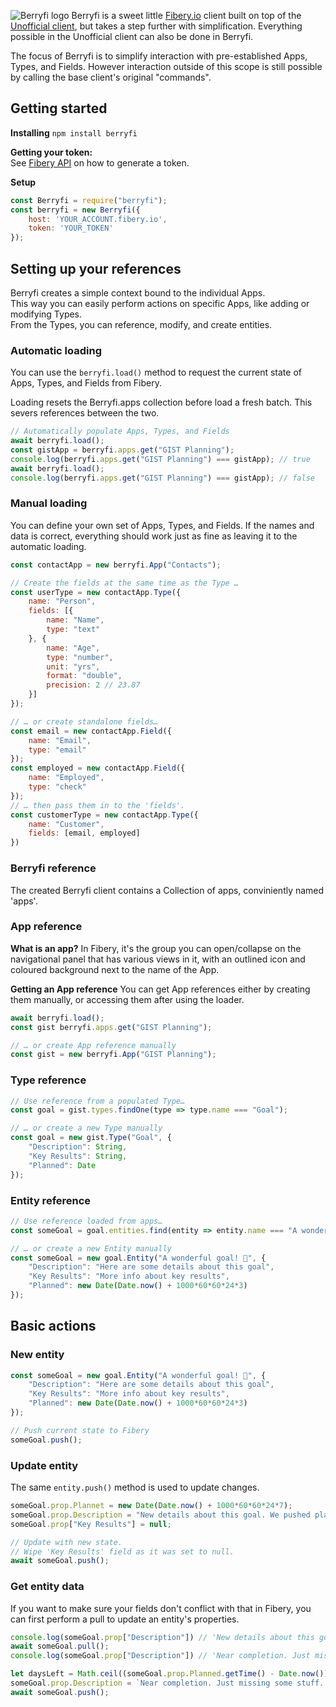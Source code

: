 ![Berryfi logo](https://i.thevirt.us/06/Berryfi_logopng.png)
Berryfi is a sweet little [Fibery.io](https://fibery.io) client built on top of the [Unofficial client](https://gitlab.com/fibery-community/unofficial-js-client), but takes a step further with simplification.
Everything possible in the Unofficial client can also be done in Berryfi.

The focus of Berryfi is to simplify interaction with pre-established Apps, Types, and Fields. However interaction outside of this scope is still possible by calling the base client's original "commands".

## Getting started
**Installing** 
`npm install berryfi`  

**Getting your token:**  
See [Fibery API](https://api.fibery.io/#authentication) on how to generate a token.

**Setup**  
```js
const Berryfi = require("berryfi");
const berryfi = new Berryfi({
    host: 'YOUR_ACCOUNT.fibery.io',
    token: 'YOUR_TOKEN'
});
```

## Setting up your references
Berryfi creates a simple context bound to the individual Apps.  
This way you can easily perform actions on specific Apps, like adding or modifying Types.  
From the Types, you can reference, modify, and create entities.

### Automatic loading
You can use the `berryfi.load()` method to request the current state of Apps, Types, and Fields from Fibery.

Loading resets the Berryfi.apps collection before load a fresh batch. This severs references between the two.
```js
// Automatically populate Apps, Types, and Fields
await berryfi.load();
const gistApp = berryfi.apps.get("GIST Planning");
console.log(berryfi.apps.get("GIST Planning") === gistApp); // true
await berryfi.load();
console.log(berryfi.apps.get("GIST Planning") === gistApp); // false
```

### Manual loading
You can define your own set of Apps, Types, and Fields.
If the names and data is correct, everything should work just as fine as leaving it to the automatic loading.

```js
const contactApp = new berryfi.App("Contacts");

// Create the fields at the same time as the Type …
const userType = new contactApp.Type({
	name: "Person",
	fields: [{
		name: "Name",
		type: "text"
	}, {
		name: "Age",
		type: "number",
		unit: "yrs",
		format: "double",
		precision: 2 // 23.87
	}]
});

// … or create standalone fields…
const email = new contactApp.Field({
	name: "Email",
	type: "email"
});
const employed = new contactApp.Field({
	name: "Employed",
	type: "check"
});
// … then pass them in to the 'fields'.
const customerType = new contactApp.Type({
	name: "Customer",
	fields: [email, employed]
})
```

### Berryfi reference
The created Berryfi client contains a Collection of apps, conviniently named 'apps'.


### App reference
**What is an app?**
In Fibery, it's the group you can open/collapse on the navigational panel that has various views in it, with an outlined icon and coloured background next to the name of the App.

**Getting an App reference**
You can get App references either by creating them manually, or accessing them after using the loader.

```js
await berryfi.load();
const gist berryfi.apps.get("GIST Planning");

// … or create App reference manually
const gist = new berryfi.App("GIST Planning");
```

### Type reference
```js
// Use reference from a populated Type… 
const goal = gist.types.findOne(type => type.name === "Goal");

// … or create a new Type manually
const goal = new gist.Type("Goal", {
	"Description": String,
	"Key Results": String,
	"Planned": Date
});
```

### Entity reference
```js
// Use reference loaded from apps… 
const someGoal = goal.entities.find(entity => entity.name === "A wonderful goal! 🚩");

// … or create a new Entity manually
const someGoal = new goal.Entity("A wonderful goal! 🚩", {
	"Description": "Here are some details about this goal",
	"Key Results": "More info about key results",
	"Planned": new Date(Date.now() + 1000*60*60*24*3)
});
```

## Basic actions
### New entity
```js
const someGoal = new goal.Entity("A wonderful goal! 🚩", {
	"Description": "Here are some details about this goal",
	"Key Results": "More info about key results",
	"Planned": new Date(Date.now() + 1000*60*60*24*3)
});

// Push current state to Fibery
someGoal.push();
```

### Update entity
The same `entity.push()` method is used to update changes.
```js
someGoal.prop.Plannet = new Date(Date.now() + 1000*60*60*24*7);
someGoal.prop.Description = "New details about this goal. We pushed planned date another 4 days forward.";
someGoal.prop["Key Results"] = null;

// Update with new state.
// Wipe 'Key Results' field as it was set to null.
await someGoal.push();
```

### Get entity data
If you want to make sure your fields don't conflict with that in Fibery, you can first perform a pull to update an entity's properties.
```js
console.log(someGoal.prop["Description"]) // 'New details about this goal. We pushed planned date another 4 days forward'
await someGoal.pull();
console.log(someGoal.prop["Description"]) // 'Near completion. Just missing some stuff. 3 days left!'

let daysLeft = Math.ceil((someGoal.prop.Planned.getTime() - Date.now()) / 1000/24/60/60);
someGoal.prop.Description = `Near completion. Just missing some stuff. ${daysLeft} days left!`;
await someGoal.push();
```
